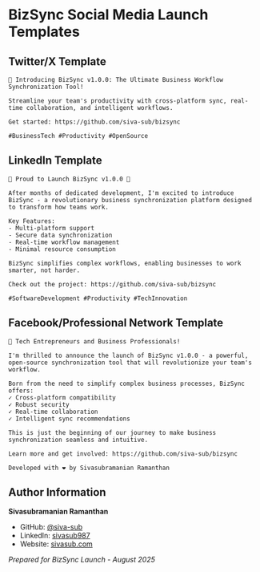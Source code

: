 # BizSync Social Media Launch Templates

## Twitter/X Template

```
🚀 Introducing BizSync v1.0.0: The Ultimate Business Workflow Synchronization Tool! 

Streamline your team's productivity with cross-platform sync, real-time collaboration, and intelligent workflows.

Get started: https://github.com/siva-sub/bizsync 

#BusinessTech #Productivity #OpenSource
```

## LinkedIn Template

```
🌟 Proud to Launch BizSync v1.0.0 🌟

After months of dedicated development, I'm excited to introduce BizSync - a revolutionary business synchronization platform designed to transform how teams work.

Key Features:
- Multi-platform support
- Secure data synchronization
- Real-time workflow management
- Minimal resource consumption

BizSync simplifies complex workflows, enabling businesses to work smarter, not harder.

Check out the project: https://github.com/siva-sub/bizsync

#SoftwareDevelopment #Productivity #TechInnovation
```

## Facebook/Professional Network Template

```
🔧 Tech Entrepreneurs and Business Professionals! 

I'm thrilled to announce the launch of BizSync v1.0.0 - a powerful, open-source synchronization tool that will revolutionize your team's workflow.

Born from the need to simplify complex business processes, BizSync offers:
✓ Cross-platform compatibility
✓ Robust security
✓ Real-time collaboration
✓ Intelligent sync recommendations

This is just the beginning of our journey to make business synchronization seamless and intuitive.

Learn more and get involved: https://github.com/siva-sub/bizsync

Developed with ❤️ by Sivasubramanian Ramanthan
```

## Author Information

**Sivasubramanian Ramanthan**
- GitHub: [@siva-sub](https://github.com/siva-sub)
- LinkedIn: [sivasub987](https://linkedin.com/in/sivasub987)
- Website: [sivasub.com](https://sivasub.com)

*Prepared for BizSync Launch - August 2025*
